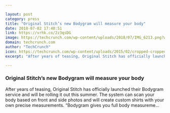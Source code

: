 ```yaml
---

layout: post
category: press
title: "Original Stitch’s new Bodygram will measure your body"
date: 2018-07-02 17:40:51
link: https://vrhk.co/2z3qsDG
image: https://techcrunch.com/wp-content/uploads/2018/07/IMG_6213.png?w=225
domain: techcrunch.com
author: "TechCrunch"
icon: https://techcrunch.com/wp-content/uploads/2015/02/cropped-cropped-favicon-gradient.png?w=180
excerpt: "After years of teasing, Original Stitch has officially launched their Bodygram service and will be rolling it out this summer. The system can scan your body based on front and side photos and will create custom shirts with your own precise measurements. “Bodygram gives you full body measureme…"

---
```


### Original Stitch’s new Bodygram will measure your body

After years of teasing, Original Stitch has officially launched their Bodygram service and will be rolling it out this summer. The system can scan your body based on front and side photos and will create custom shirts with your own precise measurements. “Bodygram gives you full body measureme…